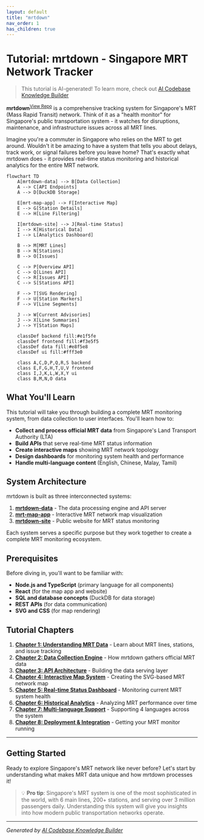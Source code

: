 ```yaml
---
layout: default
title: "mrtdown"
nav_order: 1
has_children: true
---
```


# Tutorial: mrtdown - Singapore MRT Network Tracker

> This tutorial is AI-generated! To learn more, check out [AI Codebase Knowledge Builder](https://github.com/The-Pocket/Tutorial-Codebase-Knowledge)

**mrtdown**<sup>[View Repo](https://github.com/mrtdown/mrtdown)</sup> is a comprehensive tracking system for Singapore's MRT (Mass Rapid Transit) network. Think of it as a "health monitor" for Singapore's public transportation system - it watches for disruptions, maintenance, and infrastructure issues across all MRT lines.

Imagine you're a commuter in Singapore who relies on the MRT to get around. Wouldn't it be amazing to have a system that tells you about delays, track work, or signal failures before you leave home? That's exactly what mrtdown does - it provides real-time status monitoring and historical analytics for the entire MRT network.

```mermaid
flowchart TD
    A[mrtdown-data] --> B[Data Collection]
    A --> C[API Endpoints]
    A --> D[DuckDB Storage]

    E[mrt-map-app] --> F[Interactive Map]
    E --> G[Station Details]
    E --> H[Line Filtering]

    I[mrtdown-site] --> J[Real-time Status]
    I --> K[Historical Data]
    I --> L[Analytics Dashboard]

    B --> M[MRT Lines]
    B --> N[Stations]
    B --> O[Issues]

    C --> P[Overview API]
    C --> Q[Lines API]
    C --> R[Issues API]
    C --> S[Stations API]

    F --> T[SVG Rendering]
    F --> U[Station Markers]
    F --> V[Line Segments]

    J --> W[Current Advisories]
    J --> X[Line Summaries]
    J --> Y[Station Maps]

    classDef backend fill:#e1f5fe
    classDef frontend fill:#f3e5f5
    classDef data fill:#e8f5e8
    classDef ui fill:#fff3e0

    class A,C,D,P,Q,R,S backend
    class E,F,G,H,T,U,V frontend
    class I,J,K,L,W,X,Y ui
    class B,M,N,O data
```

## What You'll Learn

This tutorial will take you through building a complete MRT monitoring system, from data collection to user interfaces. You'll learn how to:

- **Collect and process official MRT data** from Singapore's Land Transport Authority (LTA)
- **Build APIs** that serve real-time MRT status information
- **Create interactive maps** showing MRT network topology
- **Design dashboards** for monitoring system health and performance
- **Handle multi-language content** (English, Chinese, Malay, Tamil)

## System Architecture

mrtdown is built as three interconnected systems:

1. **[mrtdown-data](./mrtdown-data/)** - The data processing engine and API server
2. **[mrt-map-app](./mrt-map-app/)** - Interactive MRT network map visualization
3. **[mrtdown-site](./mrtdown-site/)** - Public website for MRT status monitoring

Each system serves a specific purpose but they work together to create a complete MRT monitoring ecosystem.

## Prerequisites

Before diving in, you'll want to be familiar with:
- **Node.js and TypeScript** (primary language for all components)
- **React** (for the map app and website)
- **SQL and database concepts** (DuckDB for data storage)
- **REST APIs** (for data communication)
- **SVG and CSS** (for map rendering)

## Tutorial Chapters

1. **[Chapter 1: Understanding MRT Data](./01_mrt_data_model.md)** - Learn about MRT lines, stations, and issue tracking
2. **[Chapter 2: Data Collection Engine](./02_data_collection.md)** - How mrtdown gathers official MRT data
3. **[Chapter 3: API Architecture](./03_api_design.md)** - Building the data serving layer
4. **[Chapter 4: Interactive Map System](./04_map_visualization.md)** - Creating the SVG-based MRT network map
5. **[Chapter 5: Real-time Status Dashboard](./05_realtime_status.md)** - Monitoring current MRT system health
6. **[Chapter 6: Historical Analytics](./06_historical_analytics.md)** - Analyzing MRT performance over time
7. **[Chapter 7: Multi-language Support](./07_multilanguage.md)** - Supporting 4 languages across the system
8. **[Chapter 8: Deployment & Integration](./08_deployment.md)** - Getting your MRT monitor running

---

## Getting Started

Ready to explore Singapore's MRT network like never before? Let's start by understanding what makes MRT data unique and how mrtdown processes it!

> 💡 **Pro tip**: Singapore's MRT system is one of the most sophisticated in the world, with 6 main lines, 200+ stations, and serving over 3 million passengers daily. Understanding this system will give you insights into how modern public transportation networks operate.

---

*Generated by [AI Codebase Knowledge Builder](https://github.com/The-Pocket/Tutorial-Codebase-Knowledge)*
